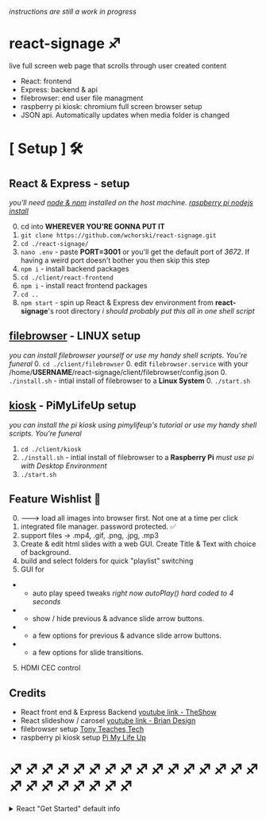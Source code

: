 *instructions are still a work in progress*

# react-signage ♐️
live full screen web page that scrolls through user created content
- React: frontend
- Express: backend & api
- filebrowser: end user file managment
- raspberry pi kiosk: chromium full screen browser setup
- JSON api. Automatically updates when media folder is changed


# [ Setup ] 🛠
## React & Express - setup
*you'll need <a href="https://nodejs.org/en/">node & npm</a> installed on the host machine. <a href="https://www.w3schools.com/nodejs/nodejs_raspberrypi.asp">raspberry pi nodejs install</a>*

0. cd into **WHEREVER YOU'RE GONNA PUT IT**
0. `git clone https://github.com/wchorski/react-signage.git`
0. `cd ./react-signage/`
0. `nano .env` - paste **PORT=3001** or you'll get the default port of *3672*. If having a weird port doesn't bother you then skip this step
0. `npm i` - install backend packages
0. `cd ./client/react-frontend`
0. `npm i` - install react frontend packages
0. `cd ..`
0. `npm start` - spin up React & Express dev environment from **react-signage**'s root directory
*i should probably put this all in one shell script*

## [filebrowser](https://github.com/filebrowser/filebrowser) - LINUX setup
*you can install filebrowser yourself or use my handy shell scripts. You're funeral*
0. `cd ./client/filebrowser`
0. edit `filebrowser.service` with your /home/**USERNAME**/react-signage/client/filebrowser/config.json
0. `./install.sh` - intial install of filebrowser to a **Linux System**
0. `./start.sh` 

## [kiosk](https://pimylifeup.com/raspberry-pi-kiosk/) - PiMyLifeUp setup
*you can install the pi kiosk using pimylifeup's tutorial or use my handy shell scripts. You're funeral*
1. `cd ./client/kiosk`
2. `./install.sh` - intial install of filebrowser to a **Raspberry Pi** *must use pi with Desktop Environment*
3. `./start.sh`  

## Feature Wishlist 🌠
0. ---> load all images into browser first. Not one at a time per click
0. integrated file manager. password protected. ✅
1. support files -> .mp4, .gif, .png, .jpg, .mp3
2. Create & edit html slides with a web GUI. Create Title & Text with choice of background.
3. build and select folders for quick "playlist" switching
4. GUI for 
-  - auto play speed tweaks *right now autoPlay() hard coded to 4 seconds*
-  - show / hide previous & advance slide arrow buttons.
-  - a few options for previous & advance slide arrow buttons.
-  - a few options for slide transitions. 
5. HDMI CEC control

## Credits
- React front end & Express Backend <a href="https://www.youtube.com/watch?v=19CcxzZHwuI">youtube link - TheShow</a>
- React slideshow / carosel <a href="https://www.youtube.com/watch?v=l1MYfu5YWHc">youtube link - Brian Design</a>
- filebrowser setup <a href="read://https_tonyteaches.tech/?url=https%3A%2F%2Ftonyteaches.tech%2Ffilebrowser-tutorial%2F">Tony Teaches Tech</a>
- raspberry pi kiosk setup <a href="https://pimylifeup.com/raspberry-pi-kiosk/">Pi My Life Up</a>

# ♐️ ♐️ ♐️ ♐️ ♐️ ♐️ ♐️ ♐️ ♐️ ♐️ ♐️ ♐️ ♐️ ♐️ ♐️ ♐️ ♐️ ♐️ ♐️ ♐️ ♐️ ♐️ ♐️ ♐️ 
<details><summary>React "Get Started" default info</summary><br/>

  # Getting Started with Create React App

  This project was bootstrapped with [Create React App](https://github.com/facebook/create-react-app).

  ## Available Scripts

  In the project directory, you can run:

  ### `npm start`

  Runs the app in the development mode.\
  Open [http://localhost:3000](http://localhost:3000) to view it in your browser.

  The page will reload when you make changes.\
  You may also see any lint errors in the console.

  ### `npm test`

  Launches the test runner in the interactive watch mode.\
  See the section about [running tests](https://facebook.github.io/create-react-app/docs/running-tests) for more information.

  ### `npm run build`

  Builds the app for production to the `build` folder.\
  It correctly bundles React in production mode and optimizes the build for the best performance.

  The build is minified and the filenames include the hashes.\
  Your app is ready to be deployed!

  See the section about [deployment](https://facebook.github.io/create-react-app/docs/deployment) for more information.

  ### `npm run eject`

  **Note: this is a one-way operation. Once you `eject`, you can't go back!**

  If you aren't satisfied with the build tool and configuration choices, you can `eject` at any time. This command will remove the single build dependency from your project.

  Instead, it will copy all the configuration files and the transitive dependencies (webpack, Babel, ESLint, etc) right into your project so you have full control over them. All of the commands except `eject` will still work, but they will point to the copied scripts so you can tweak them. At this point you're on your own.

  You don't have to ever use `eject`. The curated feature set is suitable for small and middle deployments, and you shouldn't feel obligated to use this feature. However we understand that this tool wouldn't be useful if you couldn't customize it when you are ready for it.

  ## Learn More

  You can learn more in the [Create React App documentation](https://facebook.github.io/create-react-app/docs/getting-started).

  To learn React, check out the [React documentation](https://reactjs.org/).

  ### Code Splitting

  This section has moved here: [https://facebook.github.io/create-react-app/docs/code-splitting](https://facebook.github.io/create-react-app/docs/code-splitting)

  ### Analyzing the Bundle Size

  This section has moved here: [https://facebook.github.io/create-react-app/docs/analyzing-the-bundle-size](https://facebook.github.io/create-react-app/docs/analyzing-the-bundle-size)

  ### Making a Progressive Web App

  This section has moved here: [https://facebook.github.io/create-react-app/docs/making-a-progressive-web-app](https://facebook.github.io/create-react-app/docs/making-a-progressive-web-app)

  ### Advanced Configuration

  This section has moved here: [https://facebook.github.io/create-react-app/docs/advanced-configuration](https://facebook.github.io/create-react-app/docs/advanced-configuration)

  ### Deployment

  This section has moved here: [https://facebook.github.io/create-react-app/docs/deployment](https://facebook.github.io/create-react-app/docs/deployment)

  ### `npm run build` fails to minify

  This section has moved here: [https://facebook.github.io/create-react-app/docs/troubleshooting#npm-run-build-fails-to-minify](https://facebook.github.io/create-react-app/docs/troubleshooting#npm-run-build-fails-to-minify)
  
</details>
